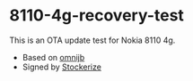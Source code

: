 # 8110-4g-recovery-test

This is an OTA update test for Nokia 8110 4g.

* Based on [omnijb](http://omnijb.831337.xyz/)
* Signed by [Stockerize](https://groups.google.com/forum/#!topic/bananahackers/EqxDsShCBu4)

